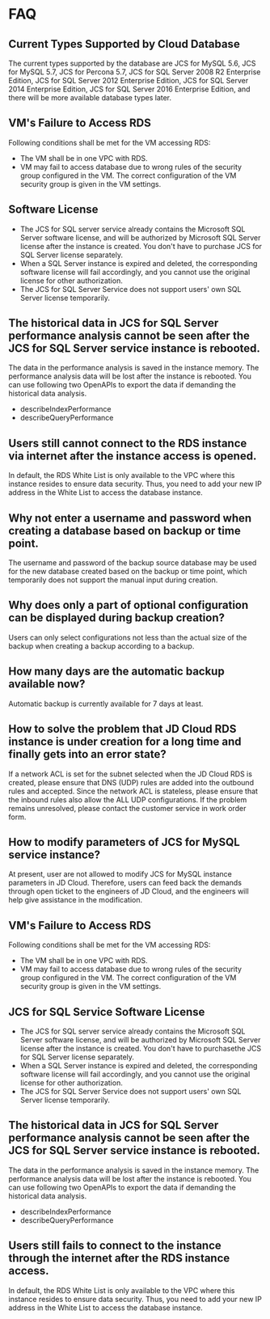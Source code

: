 # FAQ
## Current Types Supported by Cloud Database
The current types supported by the database are JCS for MySQL 5.6, JCS for MySQL 5.7, JCS for Percona 5.7, JCS for SQL Server 2008 R2 Enterprise Edition, JCS for SQL Server 2012 Enterprise Edition, JCS for SQL Server 2014 Enterprise Edition, JCS for SQL Server 2016 Enterprise Edition, and there will be more available database types later.

## VM's Failure to Access RDS
Following conditions shall be met for the VM accessing RDS:
  - The VM shall be in one VPC with RDS.
  - VM may fail to access database due to wrong rules of the security group configured in the VM. The correct configuration of the VM security group is given in the VM settings.

## Software License
- The JCS for SQL server service already contains the Microsoft SQL Server software license, and will be authorized by Microsoft SQL Server license after the instance is created. You don't have to purchase JCS for SQL Server license separately.
- When a SQL Server instance is expired and deleted, the corresponding software license will fail accordingly, and you cannot use the original license for other authorization.
- The JCS for SQL Server Service does not support users' own SQL Server license temporarily.

## The historical data in JCS for SQL Server performance analysis cannot be seen after the JCS for SQL Server service instance is rebooted.
The data in the performance analysis is saved in the instance memory. The performance analysis data will be lost after the instance is rebooted. You can use following two OpenAPIs to export the data if demanding the historical data analysis.
- describeIndexPerformance
- describeQueryPerformance

## Users still cannot connect to the RDS instance via internet after the instance access is opened.
In default, the RDS White List is only available to the VPC where this instance resides to ensure data security. Thus, you need to add your new IP address in the White List to access the database instance.

## Why not enter a username and password when creating a database based on backup or time point.
The username and password of the backup source database may be used for the new database created based on the backup or time point, which temporarily does not support the manual input during creation.

## Why does only a part of optional configuration can be displayed during backup creation?
Users can only select configurations not less than the actual size of the backup when creating a backup according to a backup.

## How many days are the automatic backup available now?
Automatic backup is currently available for 7 days at least.

## How to solve the problem that JD Cloud RDS instance is under creation for a long time and finally gets into an error state?
If a network ACL is set for the subnet selected when the JD Cloud RDS is created, please ensure that DNS (UDP) rules are added into the outbound rules and accepted. Since the network ACL is stateless, please ensure that the inbound rules also allow the ALL UDP configurations. If the problem remains unresolved, please contact the customer service in work order form.

## How to modify parameters of JCS for MySQL service instance?
At present, user are not allowed to modify JCS for MySQL instance parameters in JD Cloud. Therefore, users can feed back the demands through open ticket to the engineers of JD Cloud, and the engineers will help give assistance in the modification.

## VM's Failure to Access RDS
Following conditions shall be met for the VM accessing RDS:
- The VM shall be in one VPC with RDS.
- VM may fail to access database due to wrong rules of the security group configured in the VM. The correct configuration of the VM security group is given in the VM settings.

## JCS for SQL Service Software License
- The JCS for SQL server service already contains the Microsoft SQL Server software license, and will be authorized by Microsoft SQL Server license after the instance is created. You don't have to purchasethe JCS for SQL Server license separately.
- When a SQL Server instance is expired and deleted, the corresponding software license will fail accordingly, and you cannot use the original license for other authorization.
- The JCS for SQL Server Service does not support users' own SQL Server license temporarily.

## The historical data in JCS for SQL Server performance analysis cannot be seen after the JCS for SQL Server service instance is rebooted.
The data in the performance analysis is saved in the instance memory. The performance analysis data will be lost after the instance is rebooted. You can use following two OpenAPIs to export the data if demanding the historical data analysis.
- describeIndexPerformance
- describeQueryPerformance

## Users still fails to connect to the instance through the internet after the RDS instance access.
In default, the RDS White List is only available to the VPC where this instance resides to ensure data security. Thus, you need to add your new IP address in the White List to access the database instance.
